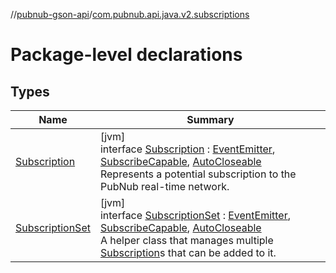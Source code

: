 //[pubnub-gson-api](../../index.md)/[com.pubnub.api.java.v2.subscriptions](index.md)

# Package-level declarations

## Types

| Name | Summary |
|---|---|
| [Subscription](-subscription/index.md) | [jvm]<br>interface [Subscription](-subscription/index.md) : [EventEmitter](../com.pubnub.api.java.v2.callbacks/-event-emitter/index.md), [SubscribeCapable](../../../../pubnub-kotlin/pubnub-kotlin-core-api/pubnub-kotlin-core-api/com.pubnub.api.v2.subscriptions/-subscribe-capable/index.md), [AutoCloseable](https://docs.oracle.com/javase/8/docs/api/java/lang/AutoCloseable.html)<br>Represents a potential subscription to the PubNub real-time network. |
| [SubscriptionSet](-subscription-set/index.md) | [jvm]<br>interface [SubscriptionSet](-subscription-set/index.md) : [EventEmitter](../com.pubnub.api.java.v2.callbacks/-event-emitter/index.md), [SubscribeCapable](../../../../pubnub-kotlin/pubnub-kotlin-core-api/pubnub-kotlin-core-api/com.pubnub.api.v2.subscriptions/-subscribe-capable/index.md), [AutoCloseable](https://docs.oracle.com/javase/8/docs/api/java/lang/AutoCloseable.html)<br>A helper class that manages multiple [Subscription](-subscription/index.md)s that can be added to it. |
